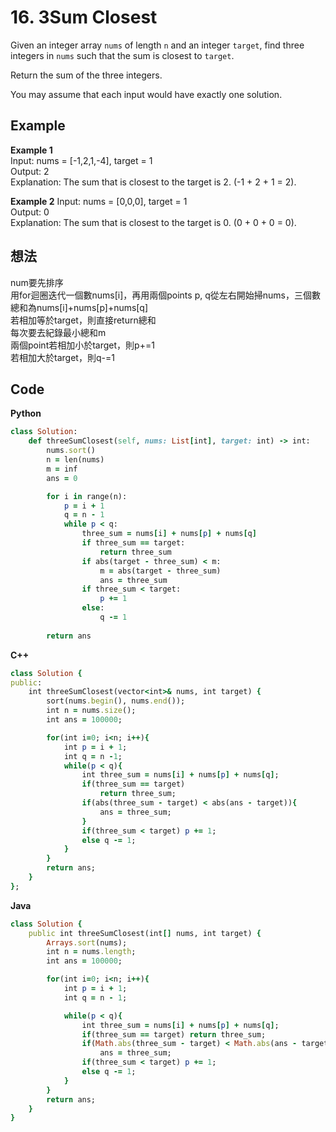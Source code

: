 # 16. 3Sum Closest
Given an integer array `nums` of length `n` and an integer `target`, find three integers in `nums` such that the sum is closest to `target`.  

Return the sum of the three integers.  

You may assume that each input would have exactly one solution.  

 
## Example
**Example 1**  
Input: nums = [-1,2,1,-4], target = 1  
Output: 2  
Explanation: The sum that is closest to the target is 2. (-1 + 2 + 1 = 2).  

**Example 2**
Input: nums = [0,0,0], target = 1  
Output: 0  
Explanation: The sum that is closest to the target is 0. (0 + 0 + 0 = 0).  

## 想法
num要先排序  
用for迴圈迭代一個數nums[i]，再用兩個points p, q從左右開始掃nums，三個數總和為nums[i]+nums[p]+nums[q]  
若相加等於target，則直接return總和  
每次要去紀錄最小總和m  
兩個point若相加小於target，則p+=1  
若相加大於target，則q-=1  

## Code
**Python**
```ruby
class Solution:
    def threeSumClosest(self, nums: List[int], target: int) -> int:
        nums.sort()
        n = len(nums)
        m = inf
        ans = 0

        for i in range(n):
            p = i + 1
            q = n - 1
            while p < q:
                three_sum = nums[i] + nums[p] + nums[q]
                if three_sum == target:
                    return three_sum
                if abs(target - three_sum) < m:
                    m = abs(target - three_sum)
                    ans = three_sum
                if three_sum < target:
                    p += 1
                else:
                    q -= 1
        
        return ans
```
**C++**
```ruby
class Solution {
public:
    int threeSumClosest(vector<int>& nums, int target) {
        sort(nums.begin(), nums.end());
        int n = nums.size();
        int ans = 100000;

        for(int i=0; i<n; i++){
            int p = i + 1;
            int q = n -1;
            while(p < q){
                int three_sum = nums[i] + nums[p] + nums[q];
                if(three_sum == target)
                    return three_sum;
                if(abs(three_sum - target) < abs(ans - target)){
                    ans = three_sum;
                }
                if(three_sum < target) p += 1;
                else q -= 1; 
            }
        }
        return ans;
    }
};
```
**Java**
```ruby
class Solution {
    public int threeSumClosest(int[] nums, int target) {
        Arrays.sort(nums);
        int n = nums.length;
        int ans = 100000;

        for(int i=0; i<n; i++){
            int p = i + 1;
            int q = n - 1;

            while(p < q){
                int three_sum = nums[i] + nums[p] + nums[q];
                if(three_sum == target) return three_sum;
                if(Math.abs(three_sum - target) < Math.abs(ans - target))
                    ans = three_sum;
                if(three_sum < target) p += 1;
                else q -= 1;
            }
        }
        return ans;
    }
}
```
